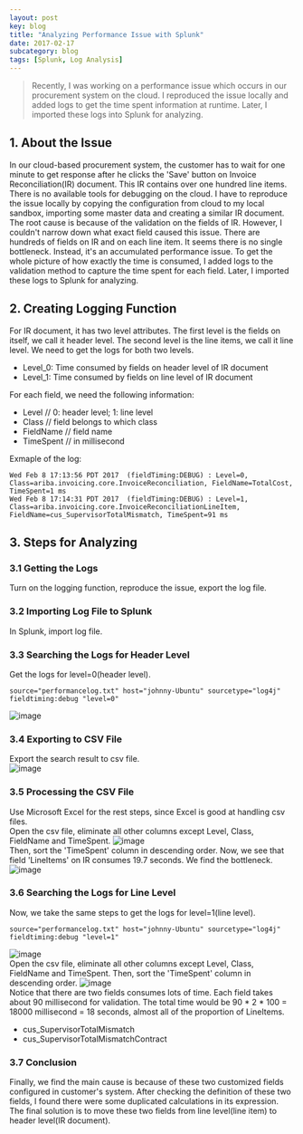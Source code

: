 ```yaml
---
layout: post
key: blog
title: "Analyzing Performance Issue with Splunk"
date: 2017-02-17
subcategory: blog
tags: [Splunk, Log Analysis]
---
```


> Recently, I was working on a performance issue which occurs in our procurement system on the cloud. I reproduced the issue locally and added logs to get the time spent information at runtime. Later, I imported these logs into Splunk for analyzing.

## 1. About the Issue
In our cloud-based procurement system, the customer has to wait for one minute to get response after he clicks the 'Save' button on Invoice Reconciliation(IR) document. This IR contains over one hundred line items. There is no available tools for debugging on the cloud. I have to reproduce the issue locally by copying the configuration from cloud to my local sandbox, importing some master data and creating a similar IR document. The root cause is because of the validation on the fields of IR. However, I couldn't narrow down what exact field caused this issue. There are hundreds of fields on IR and on each line item. It seems there is no single bottleneck. Instead, it's an accumulated performance issue. To get the whole picture of how exactly the time is consumed, I added logs to the validation method to capture the time spent for each field. Later, I imported these logs to Splunk for analyzing.

## 2. Creating Logging Function
For IR document, it has two level attributes. The first level is the fields on itself, we call it header level. The second level is the line items, we call it line level. We need to get the logs for both two levels.
* Level_0: Time consumed by fields on header level of IR document  
* Level_1: Time consumed by fields on line level of IR document  

For each field, we need the following information:
* Level       // 0: header level; 1: line level
* Class       // field belongs to which class
* FieldName   // field name
* TimeSpent   // in millisecond

Exmaple of the log:
```
Wed Feb 8 17:13:56 PDT 2017  (fieldTiming:DEBUG) : Level=0, Class=ariba.invoicing.core.InvoiceReconciliation, FieldName=TotalCost, TimeSpent=1 ms
Wed Feb 8 17:14:31 PDT 2017  (fieldTiming:DEBUG) : Level=1, Class=ariba.invoicing.core.InvoiceReconciliationLineItem, FieldName=cus_SupervisorTotalMismatch, TimeSpent=91 ms
```

## 3. Steps for Analyzing
### 3.1 Getting the Logs
Turn on the logging function, reproduce the issue, export the log file.
### 3.2 Importing Log File to Splunk
In Splunk, import log file.
### 3.3 Searching the Logs for Header Level
Get the logs for level=0(header level).
```raw
source="performancelog.txt" host="johnny-Ubuntu" sourcetype="log4j" fieldtiming:debug "level=0"
```
![image](/assets/images/blog/2017-02-17/level0.png)  
### 3.4 Exporting to CSV File
Export the search result to csv file.  
![image](/assets/images/blog/2017-02-17/export.png)  
### 3.5 Processing the CSV File
Use Microsoft Excel for the rest steps, since Excel is good at handling csv files.  
Open the csv file, eliminate all other columns except Level, Class, FieldName and TimeSpent.
![image](/assets/images/blog/2017-02-17/eliminate.png)  
Then, sort the 'TimeSpent' column in descending order. Now, we see that field 'LineItems' on IR consumes 19.7 seconds. We find the bottleneck.
![image](/assets/images/blog/2017-02-17/level0sorted.png)  

### 3.6 Searching the Logs for Line Level
Now, we take the same steps to get the logs for level=1(line level).
```raw
source="performancelog.txt" host="johnny-Ubuntu" sourcetype="log4j" fieldtiming:debug "level=1"
```
![image](/assets/images/blog/2017-02-17/level1.png)  
Open the csv file, eliminate all other columns except Level, Class, FieldName and TimeSpent.
Then, sort the 'TimeSpent' column in descending order.
![image](/assets/images/blog/2017-02-17/level1sorted.png)  
Notice that there are two fields consumes lots of time. Each field takes about 90 millisecond for validation. The total time would be 90 * 2 * 100 = 18000 millisecond = 18 seconds, almost all of the proportion of LineItems.
* cus_SupervisorTotalMismatch
* cus_SupervisorTotalMismatchContract

### 3.7 Conclusion
Finally, we find the main cause is because of these two customized fields configured in customer's system. After checking the definition of these two fields, I found there were some duplicated calculations in its expression. The final solution is to move these two fields from line level(line item) to header level(IR document).
